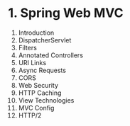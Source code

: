 # 1. Spring Web MVC
1. Introduction
2. DispatcherServlet
3. Filters
4. Annotated Controllers
5. URI Links
6. Async Requests
7. CORS
8. Web Security
9. HTTP Caching
10. View Technologies
11. MVC Config
12. HTTP/2
